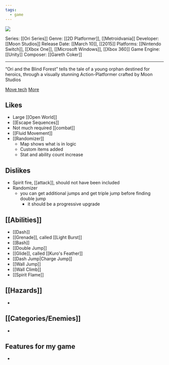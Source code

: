```yaml
---
tags:
  - game
---
```

<img src="https://cdn2.steamgriddb.com/thumb/dfe12e78a966e3c32ffc9feb2d7ad3b3.jpg">

Series: [[Ori Series]]
Genre: [[2D Platformer]], [[Metroidvania]]
Developer: [[Moon Studios]]
Release Date: [[March 10]], [[2015]]
Platforms: [[Nintendo Switch]], [[Xbox One]], [[Microsoft Windows]], [[Xbox 360]]
Game Engine: [[Unity]]
Composer: [[Gareth Coker]]

----

“Ori and the Blind Forest” tells the tale of a young orphan destined for heroics, through a visually stunning Action-Platformer crafted by Moon Studios

[Move tech](https://kb.speeddemosarchive.com/Ori/Techniques_and_Glitches) [More](https://wiki.orirando.com/tutorials/)


## Likes
* Large [[Open World]]
* [[Escape Sequences]]
* Not much required [[combat]]
* [[Fluid Movement]]
* [[Randomizer]]
	* Map shows what is in logic
	* Custom items added
	* Stat and ability count increase

## Dislikes
* Spirit fire, [[attack]], should not have been included
* Randomizer
	* you can get additional jumps and get triple jump before finding double jump
		* it should be a progressive upgrade

## [[Abilities]]
* [[Dash]]
* [[Grenade]], called [[Light Burst]]
* [[Bash]]
* [[Double Jump]]
* [[Glide]], called [[Kuro's Feather]]
* [[Dash Jump|Charge Jump]]
* [[Wall Jump]]
* [[Wall Climb]]
* [[Spirit Flame]]

## [[Hazards]]
* 

## [[Categories/Enemies]]
* 

## Features for my game
* 